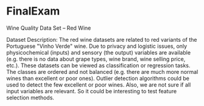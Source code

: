 # FinalExam

Wine Quality Data Set – Red Wine

Dataset Description:
The red wine datasets are related to red variants of the Portuguese "Vinho Verde" wine. Due to privacy
and logistic issues, only physicochemical (inputs) and sensory (the output) variables are available (e.g.
there is no data about grape types, wine brand, wine selling price, etc.).
These datasets can be viewed as classification or regression tasks. The classes are ordered and not
balanced (e.g. there are much more normal wines than excellent or poor ones). Outlier detection
algorithms could be used to detect the few excellent or poor wines. Also, we are not sure if all input
variables are relevant. So it could be interesting to test feature selection methods.

